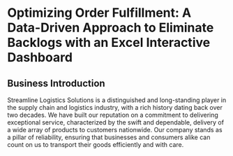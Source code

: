 # Optimizing Order Fulfillment: A Data-Driven Approach to Eliminate Backlogs with an Excel Interactive Dashboard
## Business Introduction
Streamline Logistics Solutions is a distinguished and long-standing player in the supply chain and logistics industry, with a rich history dating back over two decades.
We have built our reputation on a commitment to delivering exceptional service, characterized by the swift and dependable, delivery of a wide array of products to customers nationwide.
Our company stands as a pillar of reliability, ensuring that businesses and consumers alike can count on us to transport their goods efficiently and with care.
